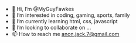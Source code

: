 - 👋 Hi, I’m @MyGuyFawkes
- 👀 I’m interested in coding, gaming, sports, family
- 🌱 I’m currently learning html, css, javascript
- 💞️ I’m looking to collaborate on ...
- 📫 How to reach me anon.jack.7@gmail.com

<!---
MyGuyFawkes/MyGuyFawkes is a ✨ special ✨ repository because its `README.md` (this file) appears on your GitHub profile.
You can click the Preview link to take a look at your changes.
--->
